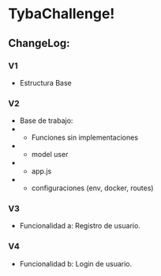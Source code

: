 # TybaChallenge!







## ChangeLog:

### V1
* Estructura Base

### V2
* Base de trabajo: 
 * *  Funciones sin implementaciones
 * *  model user
 * *  app.js
 * *  configuraciones (env, docker, routes)

### V3
* Funcionalidad a: Registro de usuario.

### V4
* Funcionalidad b: Login de usuario.